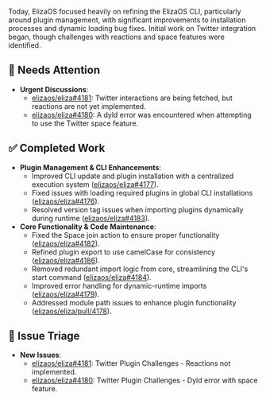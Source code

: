 Today, ElizaOS focused heavily on refining the ElizaOS CLI, particularly around plugin management, with significant improvements to installation processes and dynamic loading bug fixes. Initial work on Twitter integration began, though challenges with reactions and space features were identified.

## 🚨 Needs Attention 
- **Urgent Discussions**:
    - [elizaos/eliza#4181](https://github.com/elizaos/eliza/issues/4181): Twitter interactions are being fetched, but reactions are not yet implemented.
    - [elizaos/eliza#4180](https://github.com/elizaos/eliza/issues/4180): A dyld error was encountered when attempting to use the Twitter space feature.

## ✅ Completed Work
- **Plugin Management & CLI Enhancements**:
    - Improved CLI update and plugin installation with a centralized execution system ([elizaos/eliza#4177](https://github.com/elizaos/eliza/pull/4177)).
    - Fixed issues with loading required plugins in global CLI installations ([elizaos/eliza#4176](https://github.com/elizaos/eliza/pull/4176)).
    - Resolved version tag issues when importing plugins dynamically during runtime ([elizaos/eliza#4183](https://github.com/elizaos/eliza/pull/4183)).
- **Core Functionality & Code Maintenance**:
    - Fixed the Space join action to ensure proper functionality ([elizaos/eliza#4182](https://github.com/elizaos/eliza/pull/4182)).
    - Refined plugin export to use camelCase for consistency ([elizaos/eliza#4186](https://github.com/elizaos/eliza/pull/4186)).
    - Removed redundant import logic from core, streamlining the CLI's start command ([elizaos/eliza#4184](https://github.com/elizaos/eliza/pull/4184)).
    - Improved error handling for dynamic-runtime imports ([elizaos/eliza#4179](https://github.com/elizaos/eliza/pull/4179)).
    - Addressed module path issues to enhance plugin functionality ([elizaos/eliza/pull/4178](https://github.com/elizaos/eliza/pull/4178)).

## 🐞 Issue Triage
- **New Issues**:
    - [elizaos/eliza#4181](https://github.com/elizaos/eliza/issues/4181): Twitter Plugin Challenges - Reactions not implemented.
    - [elizaos/eliza#4180](https://github.com/elizaos/eliza/issues/4180): Twitter Plugin Challenges - Dyld error with space feature.